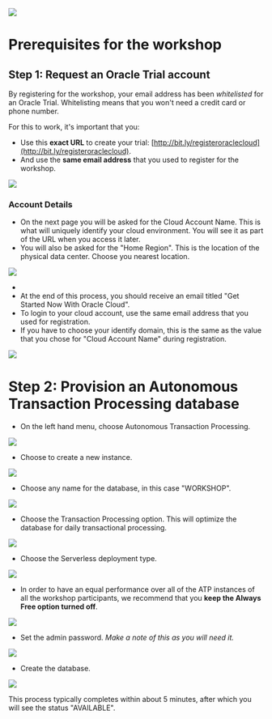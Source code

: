 ![](images/general/workshop_logo.png)

# Prerequisites for the workshop

## Step 1: Request an Oracle Trial account
By registering for the workshop, your email address has been *whitelisted* for an Oracle Trial.
Whitelisting means that you won't need a credit card or phone number.

For this to work, it's important that you:
- Use this __exact URL__ to create your trial: [http://bit.ly/registeroraclecloud](http://bit.ly/registeroraclecloud). 
- And use the __same email address__ that you used to register for the workshop.

![](./images/prereq/create_cloud_trial.png)

### Account Details
- On the next page you will be asked for the Cloud Account Name. This is what will uniquely identify your cloud environment. You will see it as part of the URL when you access it later.
- You will also be asked for the "Home Region". This is the location of the physical data center. Choose you nearest location.

![](./images/prereq/create_cloud_trial2.png)

-
- At the end of this process, you should receive an email titled "Get Started Now With Oracle Cloud".
- To login to your cloud account, use the same email address that you used for registration.
- If you have to choose your identify domain, this is the same as the value that you chose for "Cloud Account Name" during registration.
  
![](./images/prereq/create_cloud_trial3.png)

# Step 2: Provision an Autonomous Transaction Processing database

  - On the left hand menu, choose Autonomous Transaction Processing.

  ![](./images/prereq/go_to_atp.png)

  - Choose to create a new instance.
  
  ![](./images/prereq/create_atp_01.png)

  - Choose any name for the database, in this case "WORKSHOP".
  
  ![](./images/prereq/create_atp_02.png)

  - Choose the Transaction Processing option. This will optimize the database for daily transactional processing. 
  
  ![](./images/prereq/create_atp_03.png)
  
  - Choose the Serverless deployment type.
  
  ![](./images/prereq/create_atp_serverless.png)

  - In order to have an equal performance over all of the ATP instances of all the workshop participants, we recommend that you __keep the Always Free option turned off__. 

  ![](./images/prereq/create_atp_free.png)

  - Set the admin password. *Make a note of this as you will need it.*

  ![](./images/prereq/create_atp_04.png)

  - Create the database. 

  ![](./images/prereq/create_atp_05.png)
  
  This process typically completes within about 5 minutes, after which you will see the status "AVAILABLE".
